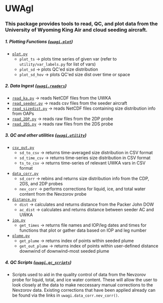 # UWAgI
### This package provides tools to read, QC, and plot data from the University of Wyoming King Air and cloud seeding aircraft.

##### 1. Plotting Functions ([`uwagi.plot`](https://github.com/daltonbehringer/UWAgI/tree/master/uwagi/plot))
   - [`plot.py`](https://github.com/daltonbehringer/UWAgI/blob/master/uwagi/plot/plot.py)
      - `plot_ts` -> plots time series of given var (refer to `utility/var_labels.py` for list of vars)
      - `plot_sd` -> plots QC'ed size distribution
      - `plot_sd_hov` -> plots QC'ed size dist over time or space
   
##### 2. Data Ingest ([`uwagi.readers`](https://github.com/daltonbehringer/UWAgI/tree/master/uwagi/readers))
   - [`read_ka.py`](https://github.com/daltonbehringer/UWAgI/blob/master/uwagi/readers/read_ka.py) -> reads NetCDF files from the UWKA
   - [`read_seeder.py`](https://github.com/daltonbehringer/UWAgI/blob/master/uwagi/readers/read_seeder.py) -> reads csv files from the seeder aircraft
   - [`read_sizedist.py`](https://github.com/daltonbehringer/UWAgI/blob/master/uwagi/readers/read_sizedist.py) -> reads NetCDF files containing size distribution info from OAPs
   - [`read_2DP.py`](https://github.com/daltonbehringer/UWAgI/blob/master/uwagi/readers/read_2DP.py) -> reads raw files from the 2DP probe
   - [`read_2DS.py`](https://github.com/daltonbehringer/UWAgI/blob/master/uwagi/readers/read_2DS.py) -> reads raw files from the 2DS probe
   
##### 3. QC and other utilities ([`uwagi.utility`](https://github.com/daltonbehringer/UWAgI/tree/master/uwagi/utility))
   - [`csv_out.py`](https://github.com/daltonbehringer/UWAgI/blob/master/uwagi/utility/csv_out.py)
      - `sd_to_csv` -> returns time-averaged size distribution in CSV format
      - `sd_time_csv` -> returns time-series size distribution in CSV format
      - `ts_to_csv` -> returns time-series of relevant UWKA vars in CSV format
   - [`data_corr.py`](https://github.com/daltonbehringer/UWAgI/blob/master/uwagi/utility/data_corr.py)
      - `sd_corr` -> rebins and returns size distribution info from the CDP, 2DS, and 2DP probes
      - `nev_corr` -> performs corrections for liquid, ice, and total water content from the Nevzorov probe
   - [`distance.py`](https://github.com/daltonbehringer/UWAgI/blob/master/uwagi/utility/distance.py)
      - `dist` -> calculates and returns distance from the Packer John DOW
      - `ac_dist` -> calculates and returns distance between seeder AC and UWKA
   - [`iop.py`](https://github.com/daltonbehringer/UWAgI/blob/master/uwagi/utility/iop.py)
      - `get_times` -> returns file names and IOP/leg dates and times for functions that plot or gather data based on IOP and leg number
   - [`plume.py`](https://github.com/daltonbehringer/UWAgI/blob/master/uwagi/utility/plume.py)
      - `get_plume` -> returns index of points within seeded plume
      - `get_out_plume` -> returns index of points within user-defined distance downwind of downwind-most seeded plume
 
 ##### 4. QC Scripts ([`uwagi.qc_scripts`](https://github.com/daltonbehringer/UWAgI/tree/master/uwagi/qc_scripts))
   - Scripts used to aid in the quality control of data from the Nevzorov probe for liquid, total, and ice water content. These will allow the user to look closely at the data to make neccessary manual corrections to the Nevzorov data. Existing corrections that have been applied already can be found via the links in `uwagi.data_corr.nev_corr()`.
